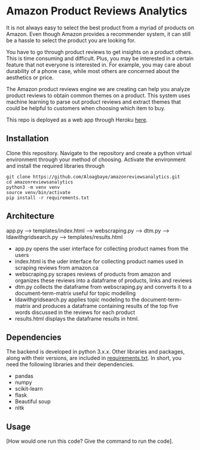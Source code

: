 # Amazon Product Reviews Analytics
It is not always easy to select the best product from a myriad of products on Amazon. Even though Amazon provides a recommender system, it can still be a hassle to select the product you are looking for. 

You have to go through product reviews to get insights on a product others. This is time consuming and difficult. Plus, you may be interested in a certain feature that not everyone is interested in. For example, you may care about durability of a phone case, while most others are concerned about the aesthetics or price. 

The Amazon product reviews engine we are creating can help you analyze product reviews to obtain common themes on a product. This system uses machine learning to parse out product reviews and extract themes that could be helpful to customers when choosing which item to buy.

This repo is deployed as a web app through Heroku [here](https://amazonreviewsanalytics.herokuapp.com/).

## Installation
Clone this repository. Navigate to the repository and create a python virtual environment through your method of choosing. Activate the environment and install the required libraries through
```
git clone https://github.com/Aloagbaye/amazonreviewsanalytics.git
cd amazonreviewsanalytics
python3 -m venv venv
source venv/bin/activate
pip install -r requirements.txt
```

## Architecture
app.py --> templates/index.html --> webscraping.py --> dtm.py --> ldawithgridsearch.py --> templates/results.html
- app.py opens the user interface for collecting product names from the users
- index.html is the uder interface for collecting product names used in scraping reviews from amazon.ca
- webscraping.py scrapes reviews of products from amazon and organizes these reviews into a dataframe of products, links and reviews
- dtm.py collects the dataframe from webscraping.py and converts it to a document-term-matrix useful for topic modelling
- ldawithgridsearch.py applies topic modeling to the document-term-matrix and produces a dataframe containing results of the top five words discussed in the reviews for each product
- results.html displays the dataframe results in html.

## Dependencies
The backend is developed in python 3.x.x. Other libraries and packages, along with their versions, are included in [requirements.txt]('../../requirements.txt'). In short, you need the following libraries and their dependencies.
- pandas
- numpy
- scikit-learn
- flask
- Beautiful soup
- nltk

## Usage
[How would one run this code? Give the command to run the code].
